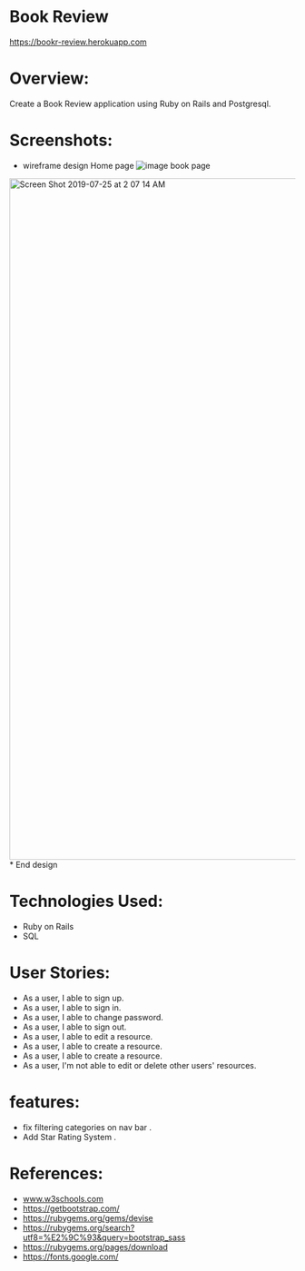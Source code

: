 # Book Review
  https://bookr-review.herokuapp.com


# Overview:
Create a Book Review application using Ruby on Rails and Postgresql.

# Screenshots:
* wireframe design 
 Home page
![image](https://user-images.githubusercontent.com/51181618/61852093-46b99780-aec1-11e9-8016-1b9ea782e479.png)
 book page
<img width="1201" alt="Screen Shot 2019-07-25 at 2 07 14 AM" src="https://user-images.githubusercontent.com/51181618/61852159-723c8200-aec1-11e9-8e48-b2e7bc733490.png">
* End design

# Technologies Used:
* Ruby on Rails
* SQL


# User Stories:
* As a user, I able to sign up.
* As a user, I able to sign in.
* As a user, I able to change password.
* As a user, I able to sign out.
* As a user, I able to edit a resource.
* As a user, I able to create a resource.
* As a user, I able to create a resource.
* As a user, I'm not able to edit or delete other users' resources.


# features:
* fix filtering categories on nav bar .
* Add Star Rating System .



# References:
* www.w3schools.com
* https://getbootstrap.com/
* https://rubygems.org/gems/devise
* https://rubygems.org/search?utf8=%E2%9C%93&query=bootstrap_sass
* https://rubygems.org/pages/download
* https://fonts.google.com/
